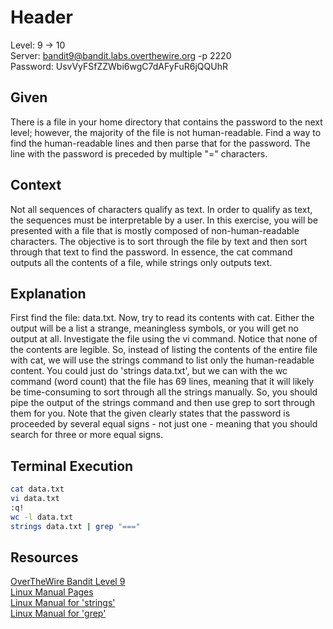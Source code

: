 # Header
Level: 9 -> 10 <br />
Server: bandit9@bandit.labs.overthewire.org -p 2220 <br />
Password: UsvVyFSfZZWbi6wgC7dAFyFuR6jQQUhR <br />

## Given
There is a file in your home directory that contains the password to the next level; however, the majority of the file is not human-readable. Find a way to find the human-readable lines and then parse that for the password. The line with the password is preceded by multiple "=" characters.

## Context
Not all sequences of characters qualify as text. In order to qualify as text, the sequences must be interpretable by a user. In this exercise, you will be presented with a file that is mostly composed of non-human-readable characters. The objective is to sort through the file by text and then sort through that text to find the password. In essence, the cat command outputs all the contents of a file, while strings only outputs text.

## Explanation
First find the file: data.txt. Now, try to read its contents with cat. Either the output will be a list a strange, meaningless symbols, or you will get no output at all. Investigate the file using the vi command. Notice that none of the contents are legible. So, instead of listing the contents of the entire file with cat, we will use the strings command to list only the human-readable content. You could just do 'strings data.txt', but we can with the wc command (word count) that the file has 69 lines, meaning that it will likely be time-consuming to sort through all the strings manually. So, you should pipe the output of the strings command and then use grep to sort through them for you. Note that the given clearly states that the password is proceeded by several equal signs - not just one - meaning that you should search for three or more equal signs.

## Terminal Execution
```bash
cat data.txt
vi data.txt
:q!
wc -l data.txt
strings data.txt | grep "==="
```

## Resources
[OverTheWire Bandit Level 9](https://overthewire.org/wargames/bandit/bandit10.html) <br />
[Linux Manual Pages](https://man7.org/linux/man-pages/index.html) <br />
[Linux Manual for 'strings'](https://man7.org/linux/man-pages/man1/strings.1.html) <br />
[Linux Manual for 'grep'](https://man7.org/linux/man-pages/man1/grep.1.html) <br />
